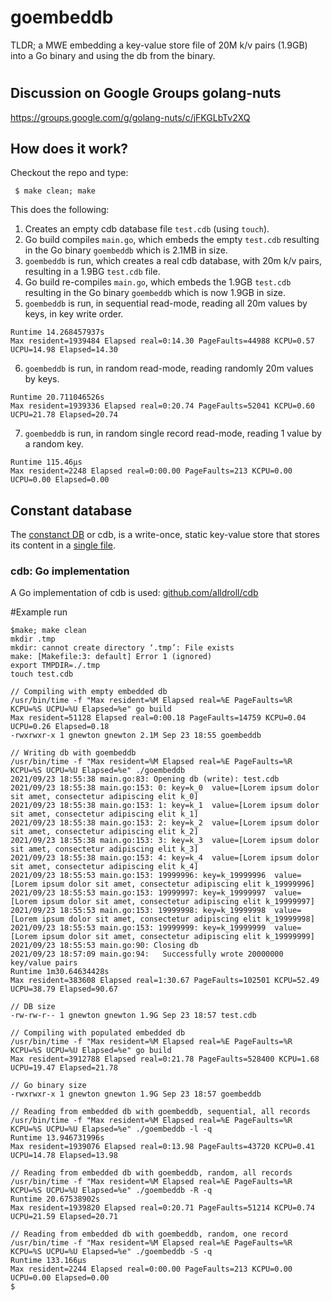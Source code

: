 # goembeddb
TLDR; a MWE embedding a key-value store file of 20M k/v pairs (1.9GB)
into a Go binary and using the db from the binary.


# 
## Discussion on Google Groups golang-nuts
https://groups.google.com/g/golang-nuts/c/jFKGLbTv2XQ

## How does it work?
Checkout the repo and type:
```
 $ make clean; make
```

This does the following:

1. Creates an empty cdb database file `test.cdb` (using `touch`).
2. Go build compiles `main.go`, which embeds the empty `test.cdb` resulting in the Go binary `goembeddb` which is 2.1MB in size.
3. `goembeddb` is run, which creates a real cdb database, with 20m k/v pairs, resulting in a 1.9BG `test.cdb` file.
4. Go build re-compiles `main.go`, which embeds the 1.9GB `test.cdb` resulting in the Go binary `goembeddb` which is now 1.9GB in size.
5. `goembeddb` is run, in sequential read-mode, reading all 20m values by keys, in key write order.
```
Runtime 14.268457937s
Max resident=1939484 Elapsed real=0:14.30 PageFaults=44988 KCPU=0.57 UCPU=14.98 Elapsed=14.30
```
6. `goembeddb` is run, in random read-mode, reading randomly 20m values by keys.
```
Runtime 20.711046526s
Max resident=1939336 Elapsed real=0:20.74 PageFaults=52041 KCPU=0.60 UCPU=21.78 Elapsed=20.74
```
7. `goembeddb` is run, in random single record read-mode, reading 1 value by a random key.
```
Runtime 115.46µs
Max resident=2248 Elapsed real=0:00.00 PageFaults=213 KCPU=0.00 UCPU=0.00 Elapsed=0.00
```
   

## Constant database
The [constanct DB](https://en.wikipedia.org/wiki/Cdb_(software)) or cdb, is a write-once, static key-value store that stores its content in a [single file](http://cr.yp.to/cdb.html).


### cdb: Go implementation
A Go implementation of cdb is used: [github.com/alldroll/cdb](https://github.com/alldroll/cdb)

#Example run

```
$make; make clean
mkdir .tmp
mkdir: cannot create directory ‘.tmp’: File exists
make: [Makefile:3: default] Error 1 (ignored)
export TMPDIR=./.tmp
touch test.cdb

// Compiling with empty embedded db
/usr/bin/time -f "Max resident=%M Elapsed real=%E PageFaults=%R KCPU=%S UCPU=%U Elapsed=%e" go build
Max resident=51128 Elapsed real=0:00.18 PageFaults=14759 KCPU=0.04 UCPU=0.26 Elapsed=0.18
-rwxrwxr-x 1 gnewton gnewton 2.1M Sep 23 18:55 goembeddb

// Writing db with goembeddb
/usr/bin/time -f "Max resident=%M Elapsed real=%E PageFaults=%R KCPU=%S UCPU=%U Elapsed=%e" ./goembeddb
2021/09/23 18:55:38 main.go:83: Opening db (write): test.cdb
2021/09/23 18:55:38 main.go:153: 0: key=k_0  value=[Lorem ipsum dolor sit amet, consectetur adipiscing elit k_0]
2021/09/23 18:55:38 main.go:153: 1: key=k_1  value=[Lorem ipsum dolor sit amet, consectetur adipiscing elit k_1]
2021/09/23 18:55:38 main.go:153: 2: key=k_2  value=[Lorem ipsum dolor sit amet, consectetur adipiscing elit k_2]
2021/09/23 18:55:38 main.go:153: 3: key=k_3  value=[Lorem ipsum dolor sit amet, consectetur adipiscing elit k_3]
2021/09/23 18:55:38 main.go:153: 4: key=k_4  value=[Lorem ipsum dolor sit amet, consectetur adipiscing elit k_4]
2021/09/23 18:55:53 main.go:153: 19999996: key=k_19999996  value=[Lorem ipsum dolor sit amet, consectetur adipiscing elit k_19999996]
2021/09/23 18:55:53 main.go:153: 19999997: key=k_19999997  value=[Lorem ipsum dolor sit amet, consectetur adipiscing elit k_19999997]
2021/09/23 18:55:53 main.go:153: 19999998: key=k_19999998  value=[Lorem ipsum dolor sit amet, consectetur adipiscing elit k_19999998]
2021/09/23 18:55:53 main.go:153: 19999999: key=k_19999999  value=[Lorem ipsum dolor sit amet, consectetur adipiscing elit k_19999999]
2021/09/23 18:55:53 main.go:90: Closing db
2021/09/23 18:57:09 main.go:94:   Successfully wrote 20000000 key/value pairs
Runtime 1m30.64634428s
Max resident=383608 Elapsed real=1:30.67 PageFaults=102501 KCPU=52.49 UCPU=38.79 Elapsed=90.67

// DB size
-rw-rw-r-- 1 gnewton gnewton 1.9G Sep 23 18:57 test.cdb

// Compiling with populated embedded db
/usr/bin/time -f "Max resident=%M Elapsed real=%E PageFaults=%R KCPU=%S UCPU=%U Elapsed=%e" go build
Max resident=3912788 Elapsed real=0:21.78 PageFaults=528400 KCPU=1.68 UCPU=19.47 Elapsed=21.78

// Go binary size
-rwxrwxr-x 1 gnewton gnewton 1.9G Sep 23 18:57 goembeddb

// Reading from embedded db with goembeddb, sequential, all records
/usr/bin/time -f "Max resident=%M Elapsed real=%E PageFaults=%R KCPU=%S UCPU=%U Elapsed=%e" ./goembeddb -l -q
Runtime 13.946731996s
Max resident=1939076 Elapsed real=0:13.98 PageFaults=43720 KCPU=0.41 UCPU=14.78 Elapsed=13.98

// Reading from embedded db with goembeddb, random, all records
/usr/bin/time -f "Max resident=%M Elapsed real=%E PageFaults=%R KCPU=%S UCPU=%U Elapsed=%e" ./goembeddb -R -q
Runtime 20.67538902s
Max resident=1939820 Elapsed real=0:20.71 PageFaults=51214 KCPU=0.74 UCPU=21.59 Elapsed=20.71

// Reading from embedded db with goembeddb, random, one record
/usr/bin/time -f "Max resident=%M Elapsed real=%E PageFaults=%R KCPU=%S UCPU=%U Elapsed=%e" ./goembeddb -S -q
Runtime 133.166µs
Max resident=2244 Elapsed real=0:00.00 PageFaults=213 KCPU=0.00 UCPU=0.00 Elapsed=0.00
$

